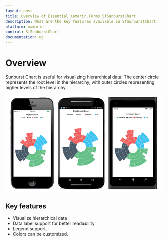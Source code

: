 ```yaml
---
layout: post
title: Overview of Essential Xamarin.Forms SfSunburstChart
description: What are the key features available in SfSunburstChart.
platform: xamarin
control: SfSunburstChart
documentation: ug
---
```


# Overview

Sunburst Chart is useful for visualizing hierarchical data. The center circle represents the root level in the hierarchy, with outer circles representing higher levels of the hierarchy.

![](Overview_images/sunburst.png)

## Key features

* Visualize hierarchical data
* Data label support for better readability
* Legend support.
* Colors can be customized.
